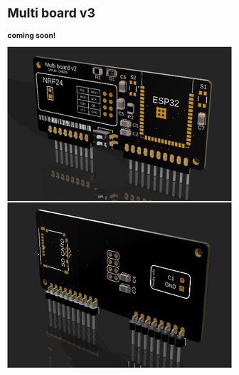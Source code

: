 # Multi board v3
### coming soon!

![front](https://github.com/DrB0rk/Flipper-Zero-Boards/blob/main/Multi%20boards/Multi%20board%20v3/Pics/front.png)
![back](https://github.com/DrB0rk/Flipper-Zero-Boards/blob/main/Multi%20boards/Multi%20board%20v3/Pics/back.png)
